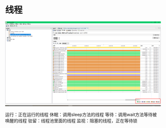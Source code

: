 # 线程
<img src="./image/jvisualvm thread state.png">

运行：正在运行的线程
休眠：调用sleep方法的线程
等待：调用wait方法等待被唤醒的线程
驻留：线程池里面的线程
监视：阻塞的线程，正在等待锁